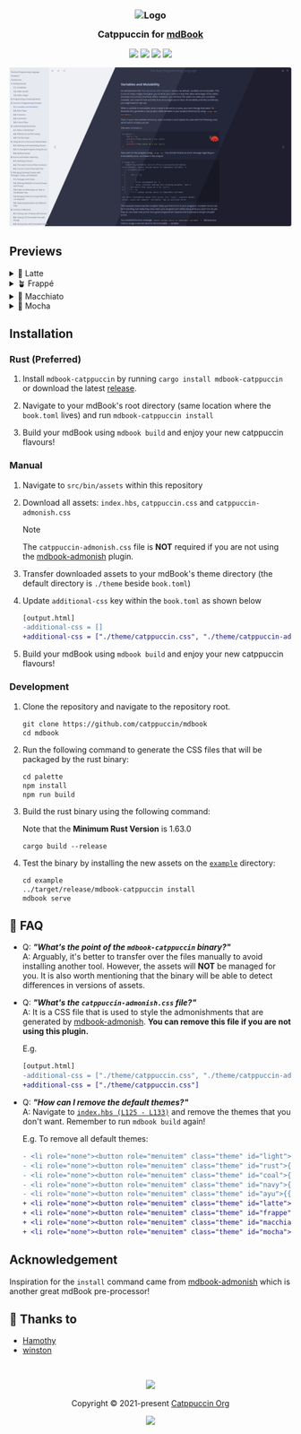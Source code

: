 <h3 align="center">
	<img src="https://raw.githubusercontent.com/catppuccin/catppuccin/main/assets/logos/exports/1544x1544_circle.png" width="100" alt="Logo"/><br/>
	<img src="https://raw.githubusercontent.com/catppuccin/catppuccin/main/assets/misc/transparent.png" height="30" width="0px"/>
	Catppuccin for <a href="https://rust-lang.github.io/mdBook/">mdBook</a>
	<img src="https://raw.githubusercontent.com/catppuccin/catppuccin/main/assets/misc/transparent.png" height="30" width="0px"/>
</h3>

<p align="center">
	<a href="https://github.com/catppuccin/mdBook/stargazers"><img src="https://img.shields.io/github/stars/catppuccin/mdBook?colorA=363a4f&colorB=b7bdf8&style=for-the-badge"></a>
	<a href="https://github.com/catppuccin/mdBook/issues"><img src="https://img.shields.io/github/issues/catppuccin/mdBook?colorA=363a4f&colorB=f5a97f&style=for-the-badge"></a>
	<a href="https://github.com/catppuccin/mdBook/contributors"><img src="https://img.shields.io/github/contributors/catppuccin/mdBook?colorA=363a4f&colorB=a6da95&style=for-the-badge"></a>
	<a href="https://crates.io/crates/mdbook-catppuccin"><img src="https://img.shields.io/crates/v/mdbook-catppuccin?colorA=363a4f&colorB=ee99a0&style=for-the-badge"></a>
</p>

<p align="center">
	<img src="assets/catwalk.webp"/>
</p>

## Previews

<details>
<summary>🌻 Latte</summary>
<img src="assets/latte.webp"/>
</details>
<details>
<summary>🪴 Frappé</summary>
<img src="assets/frappe.webp"/>
</details>
<details>
<summary>🌺 Macchiato</summary>
<img src="assets/macchiato.webp"/>
</details>
<details>
<summary>🌿 Mocha</summary>
<img src="assets/mocha.webp"/>
</details>

## Installation

### Rust (Preferred)

1. Install `mdbook-catppuccin` by running `cargo install mdbook-catppuccin` or download the latest [release](https://github.com/catppuccin/mdBook/releases/latest).

2. Navigate to your mdBook's root directory (same location where the `book.toml`
   lives) and run `mdbook-catppuccin install`

3. Build your mdBook using `mdbook build` and enjoy your new catppuccin
   flavours!

### Manual

1. Navigate to `src/bin/assets` within this repository

2. Download all assets: `index.hbs`, `catppuccin.css` and
   `catppuccin-admonish.css`

   > [!NOTE]
   > The `catppuccin-admonish.css` file is **NOT** required if you are not using
   > the [mdbook-admonish](https://github.com/tommilligan/mdbook-admonish) plugin.

3. Transfer downloaded assets to your mdBook's theme directory (the default
   directory is `./theme` beside `book.toml`)

4. Update `additional-css` key within the `book.toml` as shown below

   ```diff
   [output.html]
   -additional-css = []
   +additional-css = ["./theme/catppuccin.css", "./theme/catppuccin-admonish.css"]
   ```

5. Build your mdBook using `mdbook build` and enjoy your new catppuccin
   flavours!

### Development

1. Clone the repository and navigate to the repository root.

   ```shell
   git clone https://github.com/catppuccin/mdbook
   cd mdbook
   ```

2. Run the following command to generate the CSS files that will be packaged by the rust binary:

   ```shell
   cd palette
   npm install
   npm run build
   ```

3. Build the rust binary using the following command:

   Note that the **Minimum Rust Version** is 1.63.0

   ```shell
   cargo build --release
   ```

4. Test the binary by installing the new assets on the [`example`](./example/) directory:

   ```shell
   cd example
   ../target/release/mdbook-catppuccin install
   mdbook serve
   ```

## 🙋 FAQ

- Q: **_"What's the point of the `mdbook-catppuccin` binary?"_**\
  A: Arguably, it's better to transfer over the files manually to avoid
  installing another tool. However, the assets will **NOT** be managed for you.
  It is also worth mentioning that the binary will be able to detect differences
  in versions of assets.

- Q: **_"What's the `catppuccin-admonish.css` file?"_**\
  A: It is a CSS file that is used to style the admonishments that are generated
  by [mdbook-admonish](https://github.com/tommilligan/mdbook-admonish).
  **You can remove this file if you are not using this plugin.**

  E.g.

  ```diff
  [output.html]
  -additional-css = ["./theme/catppuccin.css", "./theme/catppuccin-admonish.css"]
  +additional-css = ["./theme/catppuccin.css"]
  ```

- Q: **_"How can I remove the default themes?"_**\
  A: Navigate to [`index.hbs (L125 - L133)`](https://github.com/catppuccin/mdBook/blob/main/src/bin/assets/index.hbs#L125-L133)
  and remove the themes that you don't want. Remember to run `mdbook build` again!

  E.g. To remove all default themes:

  ```diff
  - <li role="none"><button role="menuitem" class="theme" id="light">{{ theme_option "Light" }}</button></li>
  - <li role="none"><button role="menuitem" class="theme" id="rust">{{ theme_option "Rust" }}</button></li>
  - <li role="none"><button role="menuitem" class="theme" id="coal">{{ theme_option "Coal" }}</button></li>
  - <li role="none"><button role="menuitem" class="theme" id="navy">{{ theme_option "Navy" }}</button></li>
  - <li role="none"><button role="menuitem" class="theme" id="ayu">{{ theme_option "Ayu" }}</button></li>
  + <li role="none"><button role="menuitem" class="theme" id="latte">{{ theme_option "Latte" }}</button></li>
  + <li role="none"><button role="menuitem" class="theme" id="frappe">{{ theme_option "Frappé" }}</button></li>
  + <li role="none"><button role="menuitem" class="theme" id="macchiato">{{ theme_option "Macchiato" }}</button></li>
  + <li role="none"><button role="menuitem" class="theme" id="mocha">{{ theme_option "Mocha" }}</button></li>
  ```

## Acknowledgement

Inspiration for the `install` command came from
[mdbook-admonish](https://github.com/tommilligan/mdbook-admonish) which is
another great mdBook pre-processor!

## 💝 Thanks to

- [Hamothy](https://github.com/sgoudham)
- [winston](https://github.com/nekowinston)

&#160;

<p align="center">
	<img src="https://raw.githubusercontent.com/catppuccin/catppuccin/main/assets/footers/gray0_ctp_on_line.svg?sanitize=true" />
</p>

<p align="center">
	Copyright &copy; 2021-present <a href="https://github.com/catppuccin" target="_blank">Catppuccin Org</a>
</p>

<p align="center">
	<a href="https://github.com/catppuccin/catppuccin/blob/main/LICENSE"><img src="https://img.shields.io/static/v1.svg?style=for-the-badge&label=License&message=MIT&logoColor=d9e0ee&colorA=363a4f&colorB=b7bdf8"/></a>
</p>
